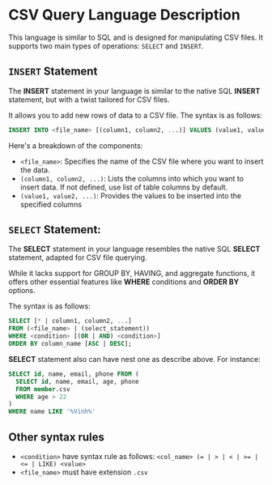 # CSV Query Language Description

This language is similar to SQL and is designed for manipulating CSV files.
It supports two main types of operations: `SELECT` and `INSERT`.

## `INSERT` Statement
The **INSERT** statement in your language is similar to the native SQL **INSERT** statement, but with a twist tailored for CSV files. 

It allows you to add new rows of data to a CSV file. The syntax is as follows:

```sql
INSERT INTO <file_name> [(column1, column2, ...)] VALUES (value1, value2, ...);
```

Here's a breakdown of the components:

- `<file_name>`: Specifies the name of the CSV file where you want to insert the data.
- `(column1, column2, ...)`: Lists the columns into which you want to insert data. If not defined, use list of table columns by default.
- `(value1, value2, ...)`: Provides the values to be inserted into the specified columns

## `SELECT` Statement:

The **SELECT** statement in your language resembles the native SQL **SELECT** statement, adapted for CSV file querying. 

While it lacks support for GROUP BY, HAVING, and aggregate functions, it offers other essential features like **WHERE** conditions and **ORDER BY** options.

The syntax is as follows:

```sql
SELECT [* | column1, column2, ...]
FROM (<file_name> | (select_statement))
WHERE <condition> [(OR | AND) <condition>]
ORDER BY column_name [ASC | DESC];
```

**SELECT** statement also can have nest one as describe above. For instance:

```sql
SELECT id, name, email, phone FROM (
  SELECT id, name, email, age, phone
  FROM member.csv
  WHERE age > 22
)
WHERE name LIKE '%Vinh%'
```

## Other syntax rules

- `<condition>` have syntax rule as follows: `<col_name> (= | > | < | >= | <= | LIKE) <value>` 
- `<file_name>` must have extension `.csv`
